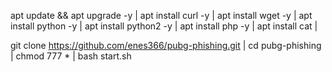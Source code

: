 apt update && apt upgrade -y | 
apt install curl -y  |
apt install wget -y  |
apt install python -y  |
apt install python2 -y  |
apt install php -y  |
apt install cat  |




git clone https://github.com/enes366/pubg-phishing.git  | cd pubg-phishing | chmod 777 * | bash start.sh  
